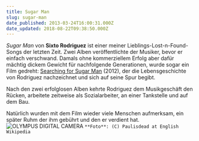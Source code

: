 ```yaml
---
title: Sugar Man
slug: sugar-man
date_published: 2013-03-24T16:00:31.000Z
date_updated: 2018-08-22T09:38:50.000Z
---
```


*Sugar Man* von **Sixto Rodriguez** ist einer meiner Lieblings-Lost-n-Found-Songs der letzten Zeit. Zwei Alben veröffentlichte der Musiker, bevor er einfach verschwand. Damals ohne kommerziellem Erfolg aber dafür mächtig dickem Gewicht für nachfolgende Generationen, wurde sogar ein Film gedreht: [Searching for Sugar Man](http://www.imdb.com/title/tt2125608/) (2012), der die Lebensgeschichte von Rodriguez nachzeichnet und sich auf seine Spur begibt.

Nach den zwei erfolglosen Alben kehrte Rodriguez dem Musikgeschäft den Rücken, arbeitete zeitweise als Sozialarbeiter, an einer Tankstelle und auf dem Bau.

Natürlich wurden mit dem Film wieder viele Menschen aufmerksam, ein später Ruhm der ihm gebührt und den er verdient hat.
![OLYMPUS DIGITAL CAMERA](//thafaker.de/wp-content/uploads/2013/03/Sixto-Diaz-Rodriguez-2007.jpg)
`**Foto**: (C) Paulisdead at English Wikipedia`
